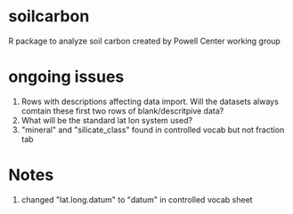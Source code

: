 # soilcarbon
R package to analyze soil carbon created by Powell Center working group


# ongoing issues  

1. Rows with descriptions affecting data import. Will the datasets always comtain these first two rows of blank/descritpive data?
1. What will be the standard lat lon system used?  
1. "mineral" and "silicate_class" found in controlled vocab but not fraction tab

# Notes
1. changed "lat.long.datum" to "datum" in controlled vocab sheet

